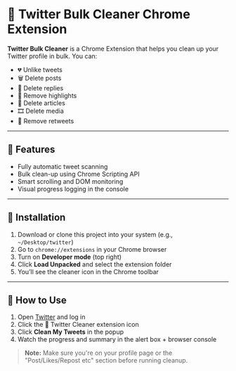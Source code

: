 # 🧹 Twitter Bulk Cleaner Chrome Extension

**Twitter Bulk Cleaner** is a Chrome Extension that helps you clean up your Twitter profile in bulk. You can:

- 💔 Unlike tweets  
- 🗑️ Delete posts  
- 💬 Delete replies  
- 📌 Remove highlights  
- 📄 Delete articles  
- 🎞️ Delete media  
- 🔁 Remove retweets  

---

## 🚀 Features

- Fully automatic tweet scanning  
- Bulk clean-up using Chrome Scripting API  
- Smart scrolling and DOM monitoring  
- Visual progress logging in the console  

---

## 🧩 Installation

1. Download or clone this project into your system (e.g., `~/Desktop/twitter`)  
2. Go to `chrome://extensions` in your Chrome browser  
3. Turn on **Developer mode** (top right)  
4. Click **Load Unpacked** and select the extension folder  
5. You’ll see the cleaner icon in the Chrome toolbar  

---

## 🧪 How to Use

1. Open [Twitter](https://twitter.com) and log in  
2. Click the 🧹 Twitter Cleaner extension icon  
3. Click **Clean My Tweets** in the popup  
4. Watch the progress and summary in the alert box + browser console  

> **Note:** Make sure you're on your profile page or the "Post/Likes/Repost etc" section before running cleanup.

